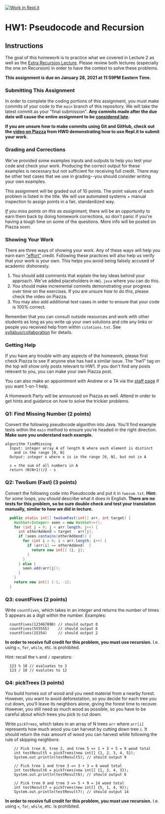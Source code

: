 [![Work in Repl.it](https://classroom.github.com/assets/work-in-replit-14baed9a392b3a25080506f3b7b6d57f295ec2978f6f33ec97e36a161684cbe9.svg)](https://classroom.github.com/online_ide?assignment_repo_id=3940207&assignment_repo_type=AssignmentRepo)
# HW1: Pseudocode and Recursion

## Instructions
The goal of this homework is to practice what we covered in Lecture 2 as well
as the [Extra Recursion Lecture](https://youtu.be/KB-gtexjTTo). Please review
both lectures (especially the one on Recursion) in order to have the context to
solve these problems.

**This assignment is due on January 28, 2021 at 11:59PM Eastern Time.**

### Submitting This Assignment
In order to complete the coding portions of this assignment, you must make
commits of your code to the `main` branch of this repository. We will take the
latest commit as your "final submission". **Any commits made after the due date
will cause the entire assignment to be [considered
late](https://csc4520.org/syllabus/#late-work).**

**If you are unsure how to make commits using Git and GitHub, check out the
[video on Piazza](https://piazza.com/class/kjkot7wwgl53ya?cid=16) from HW0
demonstrating how to use Repl.it to submit your work.**

### Grading and Corrections
We've provided some examples inputs and outputs to help you test your code and
check your work. Producing the correct output for these examples is necessary
but not sufficient for receiving full credit. There may be other test cases
that we use in grading--you should consider writing your own examples.

This assignment will be graded out of 10 points. The point values of each
problem is listed in the title. We will use automated systems + manual
inspection to assign points in a fair, standardized way.

*If you miss points on this as assignment,* there will be an opportunity to earn
them back by doing homework corrections, so don't panic if you're having a tough
time on some of the questions. More info will be posted on Piazza soon.

### Showing Your Work
There are three ways of showing your work. Any of these ways will help you earn
earn ["effort"](https://csc4520.org/syllabus/#assignment-breakdown) credit.
Following these practices will also help us verify that your work is your own.
This helps you avoid being falsely accused of academic dishonesty.

1. You should add comments that explain the key ideas behind your approach.
We've added placeholders in `HW1.java` where you can do this.
2. You should make incremental commits demonstrating your progress over time on
the exercises. If you are unsure how to do this, please check the video on
Piazza.
3. You may also add additional test cases in order to ensure that your code is
100% correct.

Remember that you can consult outside resources and work with other students as
long as you write up your own solutions and cite any links or people you
received help from within `citations.txt`. See
[syllabus/collaboration](https://csc4520.org/syllabus/#collaboration) for
details.

### Getting Help
If you have any trouble with any aspects of the homework, please first check
Piazza to see if anyone else has had a similar issue. The "hw1" tag  on the top
will show only posts relevant to HW1. If you don't find any posts relevant to
you, you can make your own Piazza post.

You can also make an appointment with Andrew or a TA via the [staff
page](https://csc4520.org/staff/) if you want 1-on-1 help.

A Homework Party will be announced on Piazza as well. Attend in order to get
hints and guidance on how to solve the trickier problems.


### Q1: Find Missing Number (2 points)
Convert the following pseudocode algorithm into Java. You'll find example tests
within the `main` method to ensure you're headed in the right direction. **Make
sure you understand each example.**
```
algorithm findMissing
  Input: integer array A of length N where each element is distinct
    and in the range [0, N]
  Output: integer x where x is in the range [0, N], but not in A

  s = the sum of all numbers in A
  return (N(N+1))/2 - s
```

### Q2: TwoSum (Fast) (3 points)
Convert the following code into Pseudocode and put it in `twosum.txt`. **Hint:**
for _some_ loops, you _should_ describe what it does in English. **There are no
tests for this problem, so be sure double check and test your translation
manually, similar to how we did in lecture.**

```java
  public static int[] twoSumFast(int[] arr, int target) {
    HashSet<Integer> seen = new HashSet<>();
    for (int j = 0; j < arr.length; j++) {
      int otherAddend = target - arr[j];
      if (seen.contains(otherAddend)) {
        for (int i = 0; i < arr.length; i++) {
          if (arr[i] == otherAddend)  {
            return new int[] {i, j};
          }
        }
      } else {
        seen.add(arr[j]);
      }
    }
    return new int[] {-1, -1};
  }
```

### Q3: countFives (2 points)
Write `countFives`, which takes in an integer and returns the number of times
5 appears as a digit within the number. Examples:
```
  countFives(123467890) // should output 0
  countFives(555555)    // should output 6
  countFives(15354)     // should output 2
```
**In order to receive full credit for this problem, you must use recursion.**
I.e. using `=`, `for`, `while`, etc. is prohibited.

Hint: recall the `%` and `/` operators:
```
  123 % 10 // evaluates to 3
  123 / 10 // evalutes to 12
```

### Q4: pickTrees (3 points)
You build homes out of wood and you need material from a nearby forest. However,
you want to avoid deforestation, so you decide for each tree you cut down,
you'll leave its neighbors alone, giving the forest time to recover. However,
you still need as much wood as possible, so you have to be careful about which
trees you pick to cut down.

Write `pickTrees`, which takes in an array of N trees `arr` where `arr[i]`
represents how much wood you can harvest by cutting down tree `i`. It should
return the max amount of wood you can harvest while following the rule of
skipping neighbors:

```
    // Pick tree 0, tree 2, and tree 5 => 1 + 3 + 5 = 9 wood total
    int testResult5 = pickTrees(new int[] {1, 2, 3, 4, 5});
    System.out.println(testResult5); // should output 9

    // Pick tree 1 and tree 3 => 3 + 3 = 6 wood total
    int testResult6 = pickTrees(new int[] {1, 3, 4, 3});
    System.out.println(testResult6); // should output 6

    // Pick tree 0 and tree 3 => 5 + 9 = 14 wood total
    int testResult7 = pickTrees(new int[] {5, 1, 4, 9});
    System.out.println(testResult7); // should output 14 
```

**In order to receive full credit for this problem, you must use recursion.**
I.e. using `=`, `for`, `while`, etc. is prohibited.


